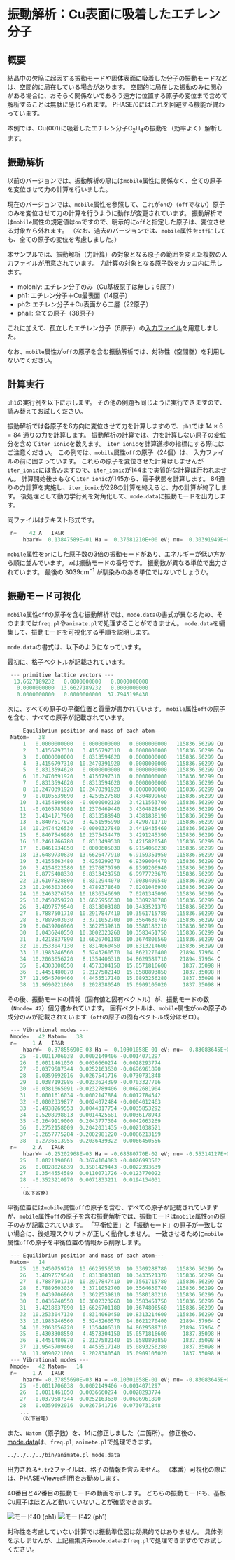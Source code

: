 # 振動解析：Cu表面に吸着したエチレン分子

## 概要

結晶中の欠陥に起因する振動モードや固体表面に吸着した分子の振動モードなどは、空間的に局在している場合があります。
空間的に局在した振動のみに関心がある場合に、おそらく関係ないであろう遠方に位置する原子の変位まで含めて解析することは無駄に感じられます。
PHASE/0にはこれを回避する機能が備わっています。

本例では、Cu(001)に吸着したエチレン分子C<sub>2</sub>H<sub>4</sub>の振動を（効率よく）解析します。

## 振動解析

以前のバージョンでは、振動解析の際には`mobile`属性に関係なく、全ての原子を変位させて力の計算を行いました。

現在のバージョンでは、`mobile`属性を参照して、これが`on`の（`off`でない）原子のみを変位させて力の計算を行うように動作が変更されています。
振動解析では`mobile`属性の規定値は`on`ですので、明示的に`off`と指定した原子は、変位させる対象から外れます。
（なお、過去のバージョンでは、`mobile`属性を`off`にしても、全ての原子の変位を考慮しました。）

本サンプルでは、振動解析（力計算）の対象となる原子の範囲を変えた複数の入力ファイルが用意されています。
力計算の対象となる原子数をカッコ内に示します。

- molonly: エチレン分子のみ（Cu基板原子は無し；6原子）
- ph1: エチレン分子＋Cu最表面（14原子）
- ph2: エチレン分子＋Cu表面から二層（22原子）
- phall: 全ての原子（38原子）

これに加えて、孤立したエチレン分子（6原子）の[入力ファイル](./files/nfinp.data)を用意しました。

なお、`mobile`属性が`off`の原子を含む振動解析では、対称性（空間群）を利用しないでください。

## 計算実行

`ph1`の実行例を以下に示します。
その他の例題も同じように実行できますので、読み替えてお試しください。

振動解析では各原子を6方向に変位させて力を計算しますので、`ph1`では $14 \times 6 = 84$ 通りの力を計算します。
振動解析の計算では、力を計算しない原子の変位分を含めて`iter_ionic`を数えます。
`iter_ionic`を計算進捗の指標にする際にはご注意ください。
この例では、`mobile`属性`off`の原子（24個）は、 入力ファイルの前に固まっています。
これらの原子を変位させた計算はしませんが`iter_ionic`には含みますので、`iter_ionic`が144まで実質的な計算は行われません。
計算開始後まもなく`iter_ionic`が145から、電子状態を計算します。
84通りの力計算を実施し、`iter_ionic`が228の計算を終えると、力の計算が終了します。
後処理として動力学行列を対角化して、`mode.data`に振動モードを出力します。

同ファイルはテキスト形式です。

```C
 n=    42 A   IR&R
     hbarW=  0.13847589E-01 Ha =  0.37681210E+00 eV; nu=  0.30391949E+04 cm^-1
```

`mobile`属性を`on`にした原子数の3倍の振動モードがあり、エネルギーが低い方から順に並んでいます。
$n$は振動モードの番号です。
振動数が異なる単位で出力されています。
最後の $3039 \text{cm}^{-1}$ が馴染みのある単位ではないでしょうか。

## 振動モード可視化

`mobile`属性`off`の原子を含む振動解析では、`mode.data`の書式が異なるため、そのままでは`freq.pl`や`animate.pl`で処理することができません。
`mode.data`を編集して、振動モードを可視化する手順を説明します。

`mode.data`の書式は、以下のようになっています。

最初に、格子ベクトルが記載されています。

```C
 --- primitive lattice vectors ---
  13.6627189232   0.0000000000   0.0000000000
   0.0000000000  13.6627189232   0.0000000000
   0.0000000000   0.0000000000  37.7945198430
```

次に、すべての原子の平衡位置と質量が書かれています。
`mobile`属性`off`の原子を含む、すべての原子が記載されています。

```C
 --- Equilibrium position and mass of each atom---
 Natom=   38
     1   0.0000000000   0.0000000000   0.0000000000   115836.56299 Cu    0
     2   3.4156797310   3.4156797310   0.0000000000   115836.56299 Cu    0
     3   0.0000000000   6.8313594620   0.0000000000   115836.56299 Cu    0
     4   3.4156797310  10.2470391920   0.0000000000   115836.56299 Cu    0
     5   6.8313594620   0.0000000000   0.0000000000   115836.56299 Cu    0
     6  10.2470391920   3.4156797310   0.0000000000   115836.56299 Cu    0
     7   6.8313594620   6.8313594620   0.0000000000   115836.56299 Cu    0
     8  10.2470391920  10.2470391920   0.0000000000   115836.56299 Cu    0
     9  -0.0105539690   3.4250527580   3.4304899660   115836.56299 Cu    0
    10   3.4154809680  -0.0000002120   3.4211563700   115836.56299 Cu    0
    11  -0.0105785080  10.2376469440   3.4304828490   115836.56299 Cu    0
    12   3.4141717960   6.8313588940   3.4381838190   115836.56299 Cu    0
    13   6.8407517020   3.4251595990   3.4290711710   115836.56299 Cu    0
    14  10.2474426530  -0.0000327840   3.4419435460   115836.56299 Cu    0
    15   6.8407549980  10.2375454470   3.4291245390   115836.56299 Cu    0
    16  10.2461766780   6.8313499530   3.4215820540   115836.56299 Cu    0
    17   6.8461934850   0.0000605030   6.9154060230   115836.56299 Cu    0
    18  13.6489730830  13.6626477910   6.9159351950   115836.56299 Cu    0
    19   3.4155663480   3.4250299370   6.9399004470   115836.56299 Cu    0
    20   3.4154622580  10.2376870790   6.9399206940   115836.56299 Cu    0
    21   6.8775408330   6.8313423750   6.9977723670   115836.56299 Cu    0
    22  13.6107828800   6.8312944070   7.0030400540   115836.56299 Cu    0
    23  10.2463033660   3.4789378640   7.0201046930   115836.56299 Cu    0
    24  10.2463276750  10.1836346690   7.0201345090   115836.56299 Cu    0
    25  10.2450759720  13.6625956530  10.3309288780   115836.56299 Cu    0
    26   3.4097579540   6.8313803180  10.3433521370   115836.56299 Cu    0
    27   6.7887501710  10.2917847410  10.3561715780   115836.56299 Cu    0
    28   6.7889503030   3.3711052700  10.3564630740   115836.56299 Cu    0
    29   0.0439706960   3.3622539810  10.3580183210   115836.56299 Cu    0
    30   0.0436240550  10.3002323260  10.3583451750   115836.56299 Cu    0
    31   3.4218837890  13.6626701180  10.3674806560   115836.56299 Cu    0
    32  10.2533047130   6.8314060450  10.8313214600   115836.56299 Cu    0
    33  10.1983246560   5.5243260570  14.8621270400    21894.57964 C     0
    34  10.2063656220   8.1354406310  14.8629589710    21894.57964 C     0
    35   8.4303308550   4.4573304150  15.0571816600     1837.35098 H     0
    36   8.4451480870   9.2127582140  15.0580893850     1837.35098 H     0
    37  11.9545709460   4.4455517140  15.0893256280     1837.35098 H     0
    38  11.9690221000   9.2028380540  15.0909105020     1837.35098 H     0
```

その後、振動モードの情報（固有値と固有ベクトル）が、振動モードの数（`Nnode= 42`）個分書かれています。
固有ベクトルは、`mobile`属性が`on`の原子の成分のみが記載されています（`off`の原子の固有ベクトル成分はゼロ）。

```C
 --- Vibrational modes ---
 Nmode=   42 Natom=   38
 n=     1 A   IR&R
     hbarW= -0.37855690E-03 Ha = -0.10301058E-01 eV; nu= -0.83083645E+02 cm^-1
    25  -0.0011706038  0.0002149406 -0.0014071297
    26   0.0011461050  0.0036660274  0.0028293774
    27  -0.0379587344  0.0252163630 -0.0696961890
    28   0.0359692016  0.0267541716  0.0730731848
    29   0.0387192986 -0.0233624399 -0.0703327706
    30  -0.0381665091 -0.0232789406  0.0692681904
    31   0.0001616034 -0.0002147884  0.0012784542
    32  -0.0002339877  0.0024072484 -0.0004012463
    33  -0.4938269553  0.0044317754 -0.0035853292
    34   0.5208998813  0.0014425681  0.0036178943
    35  -0.2649119000  0.2043777304  0.0042063269
    36   0.2752158009  0.2042031435 -0.0021038521
    37  -0.2657775284 -0.2002981220 -0.0086213159
    38   0.2736513955 -0.2036439322  0.0066450556
 n=     2 A   IR&R
     hbarW= -0.25202968E-03 Ha = -0.68580770E-02 eV; nu= -0.55314127E+02 cm^-1
    25   0.0021190061  0.3674104083 -0.0026993502
    26   0.0028026639  0.3501429443 -0.0022393639
    27   0.3544554589  0.0110071726 -0.0123770022
    28  -0.3523210970  0.0071833211  0.0194134031
    ...
    （以下省略）
```

平衡位置には`mobile`属性`off`の原子を含む、すべての原子が記載されていますが、`mobile`属性`off`の原子を含む振動解析では、振動モードは`mobile`属性`on`の原子のみが記載されています。
「平衡位置」と「振動モード」の原子が一致しない場合に、後処理スクリプトが正しく動作しません。
一致させるために`mobile`属性`off`の原子を平衡位置の情報から削除します。

```C
 --- Equilibrium position and mass of each atom---
 Natom=   14
    25  10.2450759720  13.6625956530  10.3309288780   115836.56299 Cu    0
    26   3.4097579540   6.8313803180  10.3433521370   115836.56299 Cu    0
    27   6.7887501710  10.2917847410  10.3561715780   115836.56299 Cu    0
    28   6.7889503030   3.3711052700  10.3564630740   115836.56299 Cu    0
    29   0.0439706960   3.3622539810  10.3580183210   115836.56299 Cu    0
    30   0.0436240550  10.3002323260  10.3583451750   115836.56299 Cu    0
    31   3.4218837890  13.6626701180  10.3674806560   115836.56299 Cu    0
    32  10.2533047130   6.8314060450  10.8313214600   115836.56299 Cu    0
    33  10.1983246560   5.5243260570  14.8621270400    21894.57964 C     0
    34  10.2063656220   8.1354406310  14.8629589710    21894.57964 C     0
    35   8.4303308550   4.4573304150  15.0571816600     1837.35098 H     0
    36   8.4451480870   9.2127582140  15.0580893850     1837.35098 H     0
    37  11.9545709460   4.4455517140  15.0893256280     1837.35098 H     0
    38  11.9690221000   9.2028380540  15.0909105020     1837.35098 H     0
 --- Vibrational modes ---
 Nmode=   42 Natom=   14
 n=     1 A   IR&R
     hbarW= -0.37855690E-03 Ha = -0.10301058E-01 eV; nu= -0.83083645E+02 cm^-1
    25  -0.0011706038  0.0002149406 -0.0014071297
    26   0.0011461050  0.0036660274  0.0028293774
    27  -0.0379587344  0.0252163630 -0.0696961890
    28   0.0359692016  0.0267541716  0.0730731848
    ...
    （以下省略）
```

また、`Natom`（原子数）を、14に修正しました（二箇所）。
修正後の、[mode.data](./files/mode.data)は、`freq.pl`, `animete.pl`で処理できます。

```sh
../../../../bin/animate.pl mode.data
```

出力される`*.tr2`ファイルは、格子の情報を含みません。
（本番）可視化の際には、PHASE-Viewer利用をお勧めします。

40番目と42番目の振動モードの動画を示します。
どちらの振動モードも、基板Cu原子はほとんど動いていないことが確認できます。

![モード40 (ph1)](./movies/40.gif)
![モード42 (ph1)](./movies/42.gif)

対称性を考慮していない計算では振動準位図は効果的ではありません。
具体例を示しませんが、上記編集済み`mode.data`は`freq.pl`で処理できますのでお試しください。
